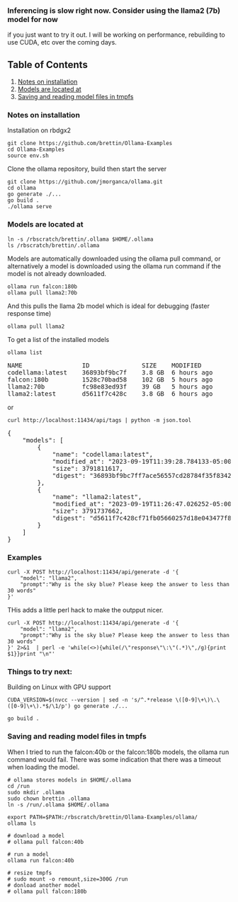 ### Inferencing is slow right now. Consider using the llama2 (7b) model for now
if you just want to try it out. I will be working on performance, rebuilding to use CUDA,
etc over the coming days.

## Table of Contents
1. [Notes on installation](#item-one)
2. [Models are located at](#item-two)
3. [Saving and reading model files in tmpfs](#item-five)


<a id="item-one"></a>
### Notes on installation

Installation on rbdgx2

    git clone https://github.com/brettin/Ollama-Examples
    cd Ollama-Examples
    source env.sh

Clone the ollama repository, build then start the server

    git clone https://github.com/jmorganca/ollama.git
    cd ollama
    go generate ./...
    go build .
    ./ollama serve

<a id="item-two"></a>
### Models are located at

    ln -s /rbscratch/brettin/.ollama $HOME/.ollama
    ls /rbscratch/brettin/.ollama

Models are automatically downloaded using the ollama pull command, or alternatively a model is downloaded using the ollama run command if the model is not already downloaded.

    ollama run falcon:180b
    ollama pull llama2:70b

And this pulls the llama 2b model which is ideal for debugging (faster response time)
    
    ollama pull llama2

To get a list of the installed models

    ollama list

<pre>
NAME            	ID          	SIZE  	MODIFIED    
codellama:latest	36893bf9bc7f	3.8 GB	6 hours ago	
falcon:180b     	1528c70bad58	102 GB	5 hours ago	
llama2:70b      	fc98e83ed93f	39 GB 	5 hours ago	
llama2:latest   	d5611f7c428c	3.8 GB	6 hours ago	
</pre>

or

    curl http://localhost:11434/api/tags | python -m json.tool

<pre>
{
    "models": [
        {
            "name": "codellama:latest",
            "modified_at": "2023-09-19T11:39:28.784133-05:00",
            "size": 3791811617,
            "digest": "36893bf9bc7ff7ace56557cd28784f35f834290c85d39115c6b91c00a031cfad"
        },
        {
            "name": "llama2:latest",
            "modified_at": "2023-09-19T11:26:47.026252-05:00",
            "size": 3791737662,
            "digest": "d5611f7c428cf71fb05660257d18e043477f8b46cf561bf86940c687c1a59f70"
        }
    ]
}
</pre>

<a id="item-three"></a>
### Examples

    curl -X POST http://localhost:11434/api/generate -d '{
        "model": "llama2",
        "prompt":"Why is the sky blue? Please keep the answer to less than 30 words"
    }' 

THis adds a little perl hack to make the outpput nicer.

    curl -X POST http://localhost:11434/api/generate -d '{
        "model": "llama2",
        "prompt":"Why is the sky blue? Please keep the answer to less than 30 words"
    }' 2>&1  | perl -e 'while(<>){while(/\"response\"\:\"(.*)\",/g){print $1}}print "\n"'

<a id="item-four"></a>
### Things to try next:

Building on Linux with GPU support

    CUDA_VERSION=$(nvcc --version | sed -n 's/^.*release \([0-9]\+\)\.\([0-9]\+\).*$/\1/p') go generate ./...

    go build .


<a id="item-five"></a>
### Saving and reading model files in tmpfs

When I tried to run the falcon:40b or the falcon:180b models, the ollama run command would fail. There was some indication that there was a timeout when loading the model.

    # ollama stores models in $HOME/.ollama
    cd /run
    sudo mkdir .ollama
    sudo chown brettin .ollama
    ln -s /run/.ollama $HOME/.ollama
 
    export PATH=$PATH:/rbscratch/brettin/Ollama-Examples/ollama/
    ollama ls
    
    # download a model
    # ollama pull falcon:40b
    
    # run a model
    ollama run falcon:40b

    # resize tmpfs
    # sudo mount -o remount,size=300G /run
    # donload another model
    # ollama pull falcon:180b




    
  

